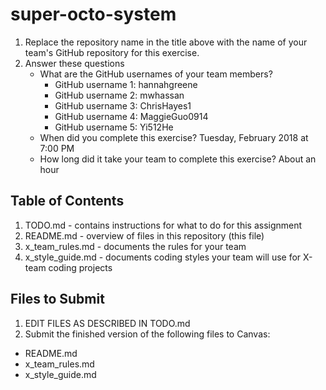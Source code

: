 # super-octo-system

1. Replace the repository name in the title above with the name of your team's GitHub repository for this exercise.
2. Answer these questions
   * What are the GitHub usernames of your team members?
       * GitHub username 1: hannahgreene
       * GitHub username 2: mwhassan
       * GitHub username 3: ChrisHayes1
       * GitHub username 4: MaggieGuo0914
       * GitHub username 5: Yi512He
   * When did you complete this exercise? 
   Tuesday, February 2018 at 7:00 PM
   * How long did it take your team to complete this exercise?
   About an hour

## Table of Contents

1. TODO.md - contains instructions for what to do for this assignment
2. README.md - overview of files in this repository (this file)
3. x_team_rules.md - documents the rules for your team
4. x_style_guide.md - documents coding styles your team will use for X-team coding projects

## Files to Submit

1. EDIT FILES AS DESCRIBED IN TODO.md
2. Submit the finished version of the following files to Canvas:

* README.md
* x_team_rules.md
* x_style_guide.md
